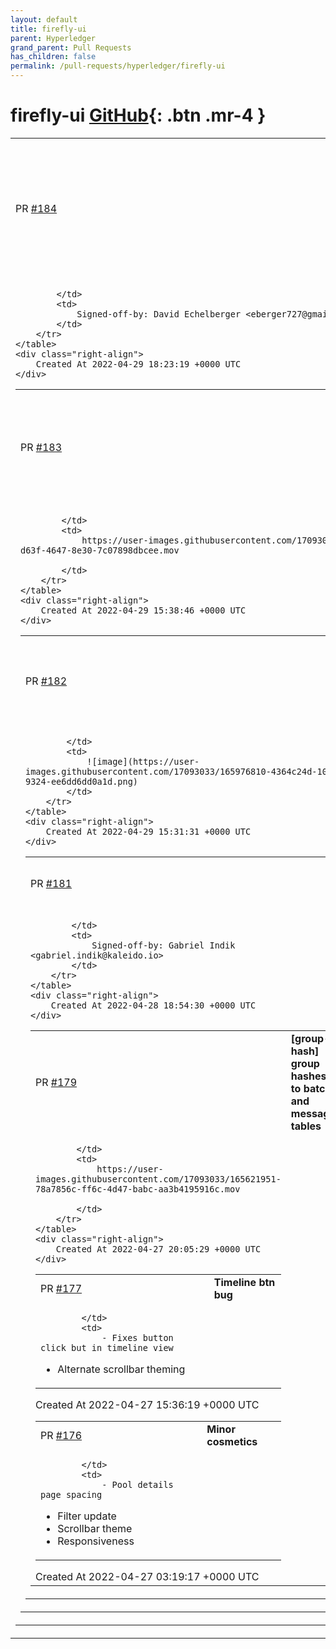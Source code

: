 ```yaml
---
layout: default
title: firefly-ui
parent: Hyperledger
grand_parent: Pull Requests
has_children: false
permalink: /pull-requests/hyperledger/firefly-ui
---
```


# firefly-ui <span class="fs-3 right-align">[GitHub](https://github.com/hyperledger/firefly-ui){: .btn .mr-4 }</span>


<div>
    <table>
        <tr>
            <td>
                PR <a href="https://github.com/hyperledger/firefly-ui/pull/184" class=".btn">#184</a>
            </td>
            <td>
                <b>
                    [token-index-slide] adding token index and subject to tokens pages
                </b>
            </td>
        </tr>
        <tr>
            <td>
                
            </td>
            <td>
                Signed-off-by: David Echelberger <eberger727@gmail.com>
            </td>
        </tr>
    </table>
    <div class="right-align">
        Created At 2022-04-29 18:23:19 +0000 UTC
    </div>
</div>

<div>
    <table>
        <tr>
            <td>
                PR <a href="https://github.com/hyperledger/firefly-ui/pull/183" class=".btn">#183</a>
            </td>
            <td>
                <b>
                    [pool-error-path] error in pool card links to correct page
                </b>
            </td>
        </tr>
        <tr>
            <td>
                
            </td>
            <td>
                https://user-images.githubusercontent.com/17093033/165977647-2a03c5da-d63f-4647-8e30-7c07898dbcee.mov

>
            </td>
        </tr>
    </table>
    <div class="right-align">
        Created At 2022-04-29 15:38:46 +0000 UTC
    </div>
</div>

<div>
    <table>
        <tr>
            <td>
                PR <a href="https://github.com/hyperledger/firefly-ui/pull/182" class=".btn">#182</a>
            </td>
            <td>
                <b>
                    [histogram-legend] histogram popover shows correct colors
                </b>
            </td>
        </tr>
        <tr>
            <td>
                
            </td>
            <td>
                ![image](https://user-images.githubusercontent.com/17093033/165976810-4364c24d-1051-4b8c-9324-ee6dd6dd0a1d.png)
            </td>
        </tr>
    </table>
    <div class="right-align">
        Created At 2022-04-29 15:31:31 +0000 UTC
    </div>
</div>

<div>
    <table>
        <tr>
            <td>
                PR <a href="https://github.com/hyperledger/firefly-ui/pull/181" class=".btn">#181</a>
            </td>
            <td>
                <b>
                    Format sizes in data view
                </b>
            </td>
        </tr>
        <tr>
            <td>
                
            </td>
            <td>
                Signed-off-by: Gabriel Indik <gabriel.indik@kaleido.io>
            </td>
        </tr>
    </table>
    <div class="right-align">
        Created At 2022-04-28 18:54:30 +0000 UTC
    </div>
</div>

<div>
    <table>
        <tr>
            <td>
                PR <a href="https://github.com/hyperledger/firefly-ui/pull/179" class=".btn">#179</a>
            </td>
            <td>
                <b>
                    [group-hash] group hashes to batch and message tables
                </b>
            </td>
        </tr>
        <tr>
            <td>
                
            </td>
            <td>
                https://user-images.githubusercontent.com/17093033/165621951-78a7856c-ff6c-4d47-babc-aa3b4195916c.mov

>
            </td>
        </tr>
    </table>
    <div class="right-align">
        Created At 2022-04-27 20:05:29 +0000 UTC
    </div>
</div>

<div>
    <table>
        <tr>
            <td>
                PR <a href="https://github.com/hyperledger/firefly-ui/pull/177" class=".btn">#177</a>
            </td>
            <td>
                <b>
                    Timeline btn bug
                </b>
            </td>
        </tr>
        <tr>
            <td>
                
            </td>
            <td>
                - Fixes button click but in timeline view
- Alternate scrollbar theming
            </td>
        </tr>
    </table>
    <div class="right-align">
        Created At 2022-04-27 15:36:19 +0000 UTC
    </div>
</div>

<div>
    <table>
        <tr>
            <td>
                PR <a href="https://github.com/hyperledger/firefly-ui/pull/176" class=".btn">#176</a>
            </td>
            <td>
                <b>
                    Minor cosmetics
                </b>
            </td>
        </tr>
        <tr>
            <td>
                
            </td>
            <td>
                - Pool details page spacing
- Filter update
- Scrollbar theme
- Responsiveness
            </td>
        </tr>
    </table>
    <div class="right-align">
        Created At 2022-04-27 03:19:17 +0000 UTC
    </div>
</div>

